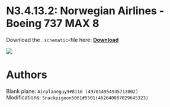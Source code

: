 # N3.4.13.2: Norwegian Airlines - Boeing 737 MAX 8

Download the `.schematic`-file here: **[Download](https://bte-n.github.io/resources/N3/4/13/NA-738M-PLAIN.schematic)**

![](https://bte-n.github.io/resources/N3/4/13/na-738m-boe-plain.png) 

# Authors

Blank plane: `Airplaneguy9#8110 (497014954935713802)`    
Modifications: `Snackpigeon5061#5501(462640087029645323)`
 
